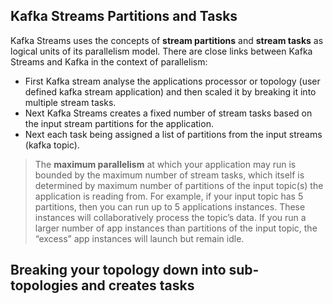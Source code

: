 ## Kafka Streams Partitions and Tasks
Kafka Streams uses the concepts of  **stream partitions**  and  **stream tasks**  as logical units of its parallelism model. There are close links between Kafka Streams and Kafka in the context of parallelism:

 - First Kafka stream analyse the applications processor or topology (user defined kafka stream application) and then scaled it by breaking it into multiple stream tasks.
 - Next Kafka Streams creates a fixed number of stream tasks based on the input stream partitions for the application.
 - Next each task being assigned a list of partitions from the input streams (kafka topic).
 

> The **maximum parallelism** at which your application may run is bounded by the maximum number of stream tasks, which itself is determined by maximum number of partitions of the input topic(s) the application is reading from. For example, if your input topic has 5 partitions, then you can run up to 5 applications instances. These instances will collaboratively process the topic’s data. If you run a larger number of app instances than partitions of the input topic, the “excess” app instances will launch but remain idle.

##  Breaking your topology down into sub-topologies and creates tasks



<!--stackedit_data:
eyJoaXN0b3J5IjpbMzI4NjMwODM3LDEwMTU4MTM1MzQsMjA1Nj
cwNjEwNSwxOTY2ODEzNTc4LC02MDkwNzQyNTgsNzk3ODg4NTE1
LDkzOTQ5MTU5MywtNjI5NjA4MjE1LDE3MTM3MTQwNDQsMTY3MT
AwMTM0MiwxMzE5OTMyNTA1LDExOTYyODMzMTYsMTY3ODU4NTE5
NSwtNTAxMDEzMjYxLDIwMzY3NzI0NDMsLTIwODg3NDY2MTIsLT
k1MDAyNTAxMiwtNTA0MjczNDcwLC0xMTYxNzQwNTc1LC0yMTQ2
NTEwMDAzXX0=
-->
